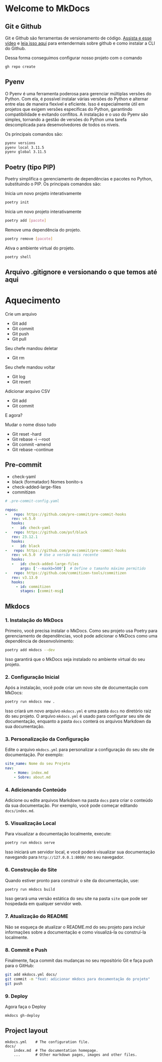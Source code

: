 # Welcome to MkDocs

## Git e Github

Git e Github são ferramentas de versionamento de código. [Assista e esse vídeo](https://www.youtube.com/watch?v=6Czd1Yetaac) e [leia isso aqui](https://cli.github.com/manual/gh_repo_create) para entendermais sobre github e como instalar a CLI do Github.

Dessa forma conseguimos configurar nosso projeto com o comando 

```bash
gh repo create
```
## Pyenv

O Pyenv é uma ferramenta poderosa para gerenciar múltiplas versões do Python. Com ela, é possível instalar várias versões do Python e alternar entre elas de maneira flexível e eficiente. Isso é especialmente útil em projetos que exigem versões específicas do Python, garantindo compatibilidade e evitando conflitos. A instalação e o uso do Pyenv são simples, tornando a gestão de versões do Python uma tarefa descomplicada para desenvolvedores de todos os níveis.

Os principais comandos são:

```bash
pyenv versions
pyenv local 3.11.5
pyenv global 3.11.5
```

## Poetry (tipo PIP)

Poetry simplifica o gerenciamento de dependências e pacotes no Python, substituindo o PIP.
Os principais comandos são:

Inicia um novo projeto interativamente
```bash
poetry init
```
Inicia um novo projeto interativamente
```bash
poetry add [pacote]
```

Remove uma dependência do projeto.
```bash
poetry remove [pacote]
```

Ativa o ambiente virtual do projeto.
```bash
poetry shell
```

## Arquivo .gitignore e versionando o que temos até aqui

# Aquecimento

Crie um arquivo

- Git add
- Git commit
- Git push
- Git pull

Seu chefe mandou deletar

- Git rm

Seu chefe mandou voltar

- Git log
- Git revert

Adicionar arquivo CSV

- Git add
- Git commit

E agora?

Mudar o nome disso tudo

-  Git reset -hard
- Git rebase -i --root
- Git commit –amend
- Git rebase –continue

## Pre-commit
- check-yaml
- black (formatador) Nomes bonito-s
- check-added-large-files
- commitizen
  
```yaml
# .pre-commit-config.yaml

repos:
-   repo: https://github.com/pre-commit/pre-commit-hooks
   rev: v4.5.0
   hooks:
   -   id: check-yaml
-   repo: https://github.com/psf/black
   rev: 23.12.1
   hooks:
   -   id: black
-   repo: https://github.com/pre-commit/pre-commit-hooks
   rev: v4.5.0  # Use a versão mais recente
   hooks:
   -   id: check-added-large-files
       args: ['--maxkb=500']  # Define o tamanho máximo permitido 
-   repo: https://github.com/commitizen-tools/commitizen
   rev: v3.13.0
   hooks:
     - id: commitizen
       stages: [commit-msg]
```

## Mkdocs

### 1. Instalação do MkDocs

Primeiro, você precisa instalar o MkDocs. Como seu projeto usa Poetry para gerenciamento de dependências, você pode adicionar o MkDocs como uma dependência de desenvolvimento:

```bash
poetry add mkdocs --dev
```

Isso garantirá que o MkDocs seja instalado no ambiente virtual do seu projeto.

### 2. Configuração Inicial

Após a instalação, você pode criar um novo site de documentação com MkDocs:

```bash
poetry run mkdocs new .
```

Isso criará um novo arquivo `mkdocs.yml` e uma pasta `docs` no diretório raiz do seu projeto. O arquivo `mkdocs.yml` é usado para configurar seu site de documentação, enquanto a pasta `docs` conterá os arquivos Markdown da sua documentação.

### 3. Personalização da Configuração

Edite o arquivo `mkdocs.yml` para personalizar a configuração do seu site de documentação. Por exemplo:

```yaml
site_name: Nome do seu Projeto
nav:
    - Home: index.md
    - Sobre: about.md
```

### 4. Adicionando Conteúdo

Adicione ou edite arquivos Markdown na pasta `docs` para criar o conteúdo da sua documentação. Por exemplo, você pode começar editando `docs/index.md`.

### 5. Visualização Local

Para visualizar a documentação localmente, execute:

```bash
poetry run mkdocs serve
```

Isso iniciará um servidor local, e você poderá visualizar sua documentação navegando para `http://127.0.0.1:8000/` no seu navegador.

### 6. Construção do Site

Quando estiver pronto para construir o site da documentação, use:

```bash
poetry run mkdocs build
```

Isso gerará uma versão estática do seu site na pasta `site` que pode ser hospedada em qualquer servidor web.

### 7. Atualização do README

Não se esqueça de atualizar o README.md do seu projeto para incluir informações sobre a documentação e como visualizá-la ou construí-la localmente.

### 8. Commit e Push

Finalmente, faça commit das mudanças no seu repositório Git e faça push para o GitHub:

```bash
git add mkdocs.yml docs/
git commit -m "feat: adicionar mkdocs para documentação do projeto"
git push
```

### 9. Deploy

Agora faça o Deploy

```bash
mkdocs gh-deploy
```

## Project layout

    mkdocs.yml    # The configuration file.
    docs/
        index.md  # The documentation homepage.
        ...       # Other markdown pages, images and other files.
